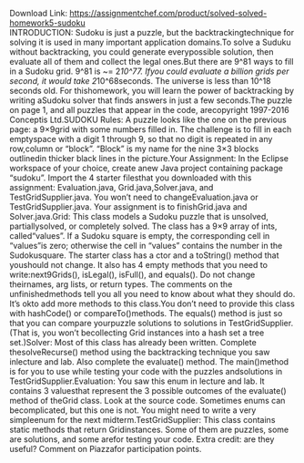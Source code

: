 Download Link: https://assignmentchef.com/product/solved-solved-homework5-sudoku
<br>
INTRODUCTION: Sudoku is just a puzzle, but the backtrackingtechnique for solving it is used in many important application domains.To solve a Suduku without backtracking, you could generate everypossible solution, then evaluate all of them and collect the legal ones.But there are 9^81 ways to fill in a Sudoku grid. 9^81 is ~= 2*10^77. Ifyou could evaluate a billion grids per second, it would take 2*10^68seconds. The universe is less than 10^18 seconds old. For thishomework, you will learn the power of backtracking by writing aSudoku solver that finds answers in just a few seconds.The puzzle on page 1, and all puzzles that appear in the code, arecopyright 1997-2016 Conceptis Ltd.SUDOKU Rules: A puzzle looks like the one on the previous page: a 9×9grid with some numbers filled in. The challenge is to fill in each emptyspace with a digit 1 through 9, so that no digit is repeated in any row,column or “block”. “Block” is my name for the nine 3×3 blocks outlinedin thicker black lines in the picture.Your Assignment: In the Eclipse workspace of your choice, create anew Java project containing package “sudoku”. Import the 4 starter filesthat you downloaded with this assignment: Evaluation.java, Grid.java,Solver.java, and TestGridSupplier.java. You won’t need to changeEvaluation.java or TestGridSupplier.java. Your assignment is to finishGrid.java and Solver.java.Grid: This class models a Sudoku puzzle that is unsolved, partiallysolved, or completely solved. The class has a 9×9 array of ints, called“values”. If a Sudoku square is empty, the corresponding cell in “values”is zero; otherwise the cell in “values” contains the number in the Sudokusquare. The starter class has a ctor and a toString() method that youshould not change. It also has 4 empty methods that you need to write:next9Grids(), isLegal(), isFull(), and equals(). Do not change theirnames, arg lists, or return types. The comments on the unfinishedmethods tell you all you need to know about what they should do. It’s okto add more methods to this class.You don’t need to provide this class with hashCode() or compareTo()methods. The equals() method is just so that you can compare yourpuzzle solutions to solutions in TestGridSupplier. (That is, you won’t becollecting Grid instances into a hash set a tree set.)Solver: Most of this class has already been written. Complete thesolveRecurse() method using the backtracking technique you saw inlecture and lab. Also complete the evaluate() method. The main()method is for you to use while testing your code with the puzzles andsolutions in TestGridSupplier.Evaluation: You saw this enum in lecture and lab. It contains 3 valuesthat represent the 3 possible outcomes of the evaluate() method of theGrid class. Look at the source code. Sometimes enums can becomplicated, but this one is not. You might need to write a very simpleenum for the next midterm.TestGridSupplier: This class contains static methods that return Gridinstances. Some of them are puzzles, some are solutions, and some arefor testing your code. Extra credit: are they useful? Comment on Piazzafor participation points.